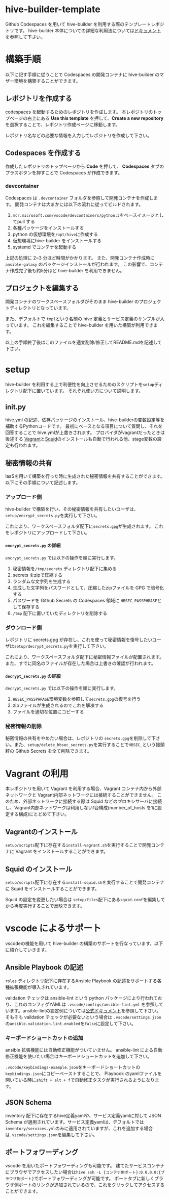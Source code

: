 # hive-builder-template

Github Codespaces を用いて hive-builder を利用する際のテンプレートレポジトリです。
hive-builder 本体についての詳細な利用法については[ドキュメント](https://hive-builder.readthedocs.io/ja/latest/)を参照して下さい。

# 構築手順
以下に記す手順に従うことで Codespaces の開発コンテナに hive-builder のマザー環境を構築することができます。

## レポジトリを作成する

codespaces を起動するためのレポジトリを作成します。
本レポジトリのトップページの右上にある **Use this template** を押して、**Create a new repository**を選択することで、レポジトリ作成ページに移動します。

レポジトリ名などの必要な情報を入力してレポジトリを作成して下さい。

## Codespaces を作成する
作成したレポジトリのトップページから **Code** を押して、 **Codespaces** タブのプラスボタンを押すことで Codespaces が作成できます。

### devcontainer

Codespaces は `.devcontainer` フォルダを参照して開発コンテナを作成します。
開発コンテナは大まかには以下の流れに従ってビルドされます。

1. `mcr.microsoft.com/vscode/devcontainers/python:3`をベースイメージとしてpull する
1. 各種パッケージをインストールする
1. python の仮想環境を`/opt/hive`に作成する
1. 仮想環境にhive-builder をインストールする
1. systemd でコンテナを起動する

上記の処理に 2~3 分ほど時間がかかります。 
また、開発コンテナ作成時に `ansible-galaxy` のパッケージインストールが行われます。
この影響で、コンテナ作成完了後も約5分ほど hive-builder を利用できません。

## プロジェクトを編集する
開発コンテナのワークスペースフォルダがそのまま hive-builder のプロジェクトディレクトリとなっています。

また、デフォルトで `tmpl`という名前の hive 定義とサービス定義のサンプルが入っています。
これを編集することで hive-builder を用いた構築が利用できます。

以上の手順終了後はこのファイルを適宜削除/修正してREADME.mdを記述して下さい。

# setup
hive-builder を利用する上で利便性を向上させるためのスクリプトを`setup`ディレクトリ配下に置いています。
それぞれ使い方について説明します。

## init.py

hive.yml の記述、依存パッケージのインストール、hive-builderの変数設定等を補助するPythonコードです。
最初にベースとなる項目について質問し、それを回答することで hive.ymlが上書きされます。
プロバイダがvagrantだったときは後述する [Vagrant](#vagrantのインストール)と[Squid](#squid-のインストール)のインストールも自動で行われる他、stage変数の設定も行われます。


## 秘密情報の共有

IaaSを用いて構築を行った時に生成された秘密情報を共有することができます。
以下にその手順について記述します。

### アップロード側

hive-builder で構築を行い、その秘密情報を共有したいユーザは、`setup/encrypt_secrets.py`を実行して下さい。

これにより、ワークスペースフォルダ配下に`secrets.gpg`が生成されます。
これをレポジトリにアップロードして下さい。

#### `encrypt_secrets.py` の詳細

`encrypt_secrets.py` では以下の操作を順に実行します。

1. 秘密情報を`/tmp/secrets` ディレクトリ配下に集める
1. secrets をzipで圧縮する
1. ランダムな文字列を生成する
1. 生成した文字列をパスワードとして、圧縮したzipファイルを GPG で暗号化する
1. パスワードを Github Secrets の Codespaces 領域に `HBSEC_PASSPHRASE`として保存する
1. `/tmp` 配下に置いていたディレクトリを削除する

### ダウンロード側

レポジトリに secrets.gpg が存在し、これを使って秘密情報を復号したいユーザは`setup/decrypt_secrets.py`を実行して下さい。

これにより、ワークスペースフォルダ配下に秘密情報ファイルが配置されます。
また、すでに同名のファイルが存在した場合は上書きの確認が行われます。

#### `decrypt_secrets.py` の詳細

`decrypt_secrets.py` では以下の操作を順に実行します。

1. `HBSEC_PASSPHRASE`環境変数を参照して`secrets.gpg`の復号を行う
1. zipファイルが生成されるのでこれを解凍する
1. ファイルを適切な位置にコピーする

### 秘密情報の削除

秘密情報の共有をやめたい場合は、レポジトリの `secrets.gpg`を削除して下さい。また、`setup/delete_hbsec_secrets.py`を実行することで`HBSEC_`という接頭辞の Github Secrets を全て削除できます。

# Vagrant の利用

本レポジトリを用いて Vagrant を利用する場合、Vagrant コンテナ内から外部ネットワークと Vagrant内部ネットワークには接続することができません。
このため、外部ネットワークに接続する際は Squid などのプロキシサーバに接続し、Vagrant内部ネットワークは利用しない1台構成(number_of_hosts を1に設定する構成)にとどめて下さい。

## Vagrantのインストール

`setup/scripts`配下に存在する`install-vagrant.sh`を実行することで開発コンテナに Vagrant をインストールすることができます。

## Squid のインストール

`setup/scripts`配下に存在する`install-squid.sh`を実行することで開発コンテナに Squid をインストールすることができます。

Squid の設定を変更したい場合は `setup/files`配下にある`squid.conf`を編集してから再度実行することで反映できます。

# vscode によるサポート

vscodeの機能を用いて hive-builder の構築のサポートを行なっています。以下に紹介していきます。

## Ansible Playbook の記述

`roles` ディレクトリ配下に存在するAnsible Playbook の記述をサポートする各種拡張機能が導入されています。

validation チェックは ansible-lint という python パッケージにより行われており、これのコンフィグYAMLは `.vscode/configs/ansible-lint.yml` を参照しています。ansible-lintの設定例については[公式ドキュメント](https://ansible.readthedocs.io/projects/lint/configuring/#specifying-configuration-files)を参照して下さい。
そもそも validation チェックが必要ないという場合は `.vscode/settings.json`の`ansible.validation.lint.enabled`を`false`に設定して下さい。

### キーボードショートカットの追加

ansible 拡張機能には自動修正機能がついていません。
ansible-lint による自動修正機能を使いたい場合はキーボードショートカットを追加して下さい。

`.vscode/keybindings-example.json`をキーボードショートカットの`keybindings.json`にコピーペーストすることで、 Playbook のyamlファイルを開いている時に`shift + alt + f`で自動修正タスクが実行されるようになります。

## JSON Schema
inventory 配下に存在するhive定義yamlや、サービス定義yamlに対して JSON Schema が適用されています。サービス定義yamlは、デフォルトでは `inventory/services.yml`のみに適用されていますが、これを追加する場合は`.vscode/settings.json`を編集して下さい。

## ポートフォワーディング

vscode を用いたポートフォワーディングも可能です。
建てたサービスコンテナにブラウザでアクセスしたい場合は`hive ssh -L {コンテナ側ポート}:0.0.0.0:{ブラウザ側ポート}`でポートフォワーディングが可能です。
ポートタブに新しくブラウザ側ポートのリンクが追加されているので、これをクリックしてアクセスすることができます。